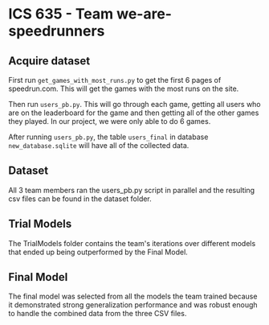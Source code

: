 # ICS 635 - Team we-are-speedrunners

## Acquire dataset
First run `get_games_with_most_runs.py` to get the first 6 pages of speedrun.com. This will get the games with the most runs on the site. 

Then run `users_pb.py`. This will go through each game, getting all users who are on the leaderboard for the game and then getting all of the other games they played. In our project, we were only able to do 6 games.

After running `users_pb.py`, the table `users_final` in database `new_database.sqlite` will have all of the collected data.

## Dataset 
All 3 team members ran the users_pb.py script in parallel and the resulting csv files can be found in the dataset folder. 

## Trial Models
The TrialModels folder contains the team's iterations over different models that ended up being outperformed by the Final Model. 

## Final Model
The final model was selected from all the models the team trained because it demonstrated strong generalization performance and was robust enough to handle the combined data from the three CSV files.
